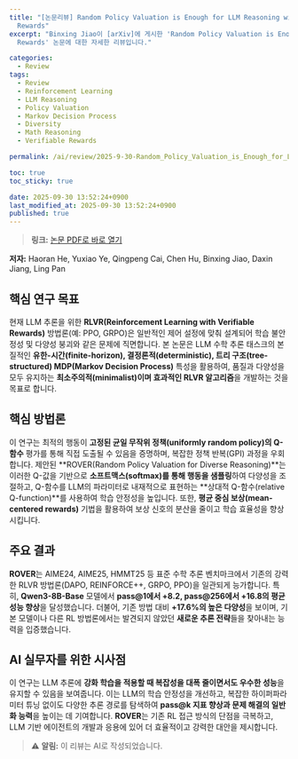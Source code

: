 ```yaml
---
title: "[논문리뷰] Random Policy Valuation is Enough for LLM Reasoning with Verifiable
  Rewards"
excerpt: "Binxing Jiao이 [arXiv]에 게시한 'Random Policy Valuation is Enough for LLM Reasoning with Verifiable
  Rewards' 논문에 대한 자세한 리뷰입니다."

categories:
  - Review
tags:
  - Review
  - Reinforcement Learning
  - LLM Reasoning
  - Policy Valuation
  - Markov Decision Process
  - Diversity
  - Math Reasoning
  - Verifiable Rewards

permalink: /ai/review/2025-9-30-Random_Policy_Valuation_is_Enough_for_LLM_Reasoning_with_Verifiable_Rewards/

toc: true
toc_sticky: true

date: 2025-09-30 13:52:24+0900
last_modified_at: 2025-09-30 13:52:24+0900
published: true
---
```

> **링크:** [논문 PDF로 바로 열기](https://arxiv.org/abs/2509.24981)

**저자:** Haoran He, Yuxiao Ye, Qingpeng Cai, Chen Hu, Binxing Jiao, Daxin Jiang, Ling Pan



## 핵심 연구 목표
현재 LLM 추론을 위한 **RLVR(Reinforcement Learning with Verifiable Rewards)** 방법론(예: PPO, GRPO)은 일반적인 제어 설정에 맞춰 설계되어 학습 불안정성 및 다양성 붕괴와 같은 문제에 직면합니다. 본 논문은 LLM 수학 추론 태스크의 본질적인 **유한-시간(finite-horizon), 결정론적(deterministic), 트리 구조(tree-structured) MDP(Markov Decision Process)** 특성을 활용하여, 품질과 다양성을 모두 유지하는 **최소주의적(minimalist)이며 효과적인 RLVR 알고리즘**을 개발하는 것을 목표로 합니다.

## 핵심 방법론
이 연구는 최적의 행동이 **고정된 균일 무작위 정책(uniformly random policy)의 Q-함수** 평가를 통해 직접 도출될 수 있음을 증명하며, 복잡한 정책 반복(GPI) 과정을 우회합니다. 제안된 **ROVER(Random Policy Valuation for Diverse Reasoning)**는 이러한 Q-값을 기반으로 **소프트맥스(softmax)를 통해 행동을 샘플링**하여 다양성을 조절하고, Q-함수를 LLM의 파라미터로 내재적으로 표현하는 **상대적 Q-함수(relative Q-function)**를 사용하여 학습 안정성을 높입니다. 또한, **평균 중심 보상(mean-centered rewards)** 기법을 활용하여 보상 신호의 분산을 줄이고 학습 효율성을 향상시킵니다.

## 주요 결과
**ROVER**는 AIME24, AIME25, HMMT25 등 표준 수학 추론 벤치마크에서 기존의 강력한 RLVR 방법론(DAPO, REINFORCE++, GRPO, PPO)을 일관되게 능가합니다. 특히, **Qwen3-8B-Base** 모델에서 **pass@1에서 +8.2, pass@256에서 +16.8의 평균 성능 향상**을 달성했습니다. 더불어, 기존 방법 대비 **+17.6%의 높은 다양성**을 보이며, 기본 모델이나 다른 RL 방법론에서는 발견되지 않았던 **새로운 추론 전략**들을 찾아내는 능력을 입증했습니다.

## AI 실무자를 위한 시사점
이 연구는 LLM 추론에 **강화 학습을 적용할 때 복잡성을 대폭 줄이면서도 우수한 성능**을 유지할 수 있음을 보여줍니다. 이는 LLM의 학습 안정성을 개선하고, 복잡한 하이퍼파라미터 튜닝 없이도 다양한 추론 경로를 탐색하여 **pass@k 지표 향상과 문제 해결의 일반화 능력**을 높이는 데 기여합니다. **ROVER**는 기존 RL 접근 방식의 단점을 극복하고, LLM 기반 에이전트의 개발과 응용에 있어 더 효율적이고 강력한 대안을 제시합니다.

> ⚠️ **알림:** 이 리뷰는 AI로 작성되었습니다.